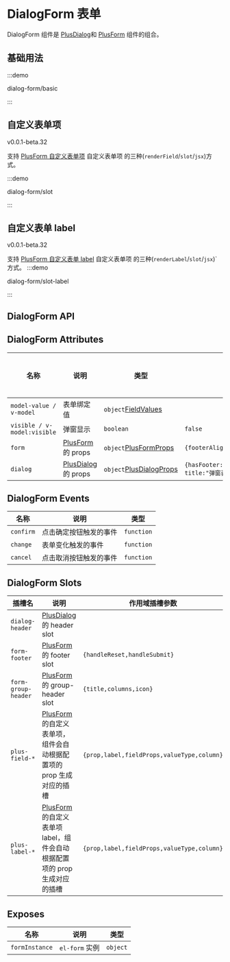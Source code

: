 # DialogForm 表单

DialogForm 组件是 [PlusDialog](/components/dialog.html)和 [PlusForm](/components/form.html) 组件的组合。

## 基础用法

:::demo

dialog-form/basic

:::

## 自定义表单项

<el-tag>v0.0.1-beta.32</el-tag>

支持 [PlusForm 自定义表单项](/components/form.html#自定义表单项-renderfield) 自定义表单项 的三种(`renderField`/`slot`/`jsx`)方式。

:::demo

dialog-form/slot

:::

## 自定义表单 label

<el-tag>v0.0.1-beta.32</el-tag>

支持 [PlusForm 自定义表单 label](/components/form.html#自定义表单-label-插槽) 自定义表单项 的三种(`renderLabel`/`slot`/`jsx`)`方式。
:::demo

dialog-form/slot-label

:::

## DialogForm API

## DialogForm Attributes

| 名称                        | 说明                                           | 类型                                                               | 默认值                                                         | 是否必须 |
| --------------------------- | ---------------------------------------------- | ------------------------------------------------------------------ | -------------------------------------------------------------- | -------- |
| `model-value / v-model`     | 表单绑定值                                     | `object`[FieldValues](/components/type.html#fieldvalues)           |                                                                | 否       |
| `visible / v-model:visible` | 弹窗显示                                       | `boolean`                                                          | `false`                                                        | 否       |
| `form`                      | [PlusForm](/components/form.html) 的 props     | `object`[PlusFormProps](/components/form.html#form-attributes)     | `{footerAlign:"right"}`                                        | 否       |
| `dialog`                    | [PlusDialog](/components/dialog.html) 的 props | `object`[PlusDialogProps](/components/form.html#dialof-attributes) | `{hasFooter:false,width:"800px",top:"10vh", title:"弹窗表单"}` | 否       |

## DialogForm Events

| 名称      | 说明                   | 类型                                                                                        |
| --------- | ---------------------- | ------------------------------------------------------------------------------------------- |
| `confirm` | 点击确定按钮触发的事件 | `function` <docs-tip content='(values: FieldValues) => void'></docs-tip>                    |
| `change`  | 表单变化触发的事件     | `function` <docs-tip content='(values: FieldValues,column: PlusColumn) => void'></docs-tip> |
| `cancel`  | 点击取消按钮触发的事件 | `function` <docs-tip content='() => void'></docs-tip>                                       |

## DialogForm Slots

| 插槽名              | 说明                                                                                                          | 作用域插槽参数                             |
| ------------------- | ------------------------------------------------------------------------------------------------------------- | ------------------------------------------ |
| `dialog-header`     | [PlusDialog](/components/dialog.html#dialog-slots) 的 header slot                                             |                                            |
| `form-footer`       | [PlusForm](/components/form.html#form-slots) 的 footer slot                                                   | `{handleReset,handleSubmit}`               |
| `form-group-header` | [PlusForm](/components/form.html#form-slots) 的 group-header slot                                             | `{title,columns,icon}`                     |
| `plus-field-*`      | [PlusForm](/components/form.html#form-slots) 的自定义表单项，组件会自动根据配置项的 prop 生成对应的插槽       | `{prop,label,fieldProps,valueType,column}` |
| `plus-label-*`      | [PlusForm](/components/form.html#form-slots) 的自定义表单项 label，组件会自动根据配置项的 prop 生成对应的插槽 | `{prop,label,fieldProps,valueType,column}` |

## Exposes

| 名称           | 说明           | 类型                                                                 |
| -------------- | -------------- | -------------------------------------------------------------------- |
| `formInstance` | `el-form` 实例 | `object` <docs-tip content="InstanceType<typeof ElForm>"></docs-tip> |
